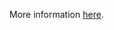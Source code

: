 More information [here](https://docs.paloaltonetworks.com/content/techdocs/en_US/prisma/prisma-cloud/prisma-cloud-code-security-policy-reference/aws-policies/aws-iam-policies/ensure-that-all-iam-users-are-members-of-at-least-one-iam-group.html).
